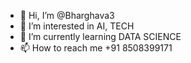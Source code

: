 - 👋 Hi, I’m @Bharghava3
- 👀 I’m interested in AI, TECH
- 🌱 I’m currently learning DATA SCIENCE
- 📫 How to reach me +91 8508399171
